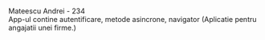 #  
Mateescu Andrei - 234 <br> 
App-ul contine autentificare, metode asincrone, navigator (Aplicatie pentru angajatii unei firme.)  <br>
 